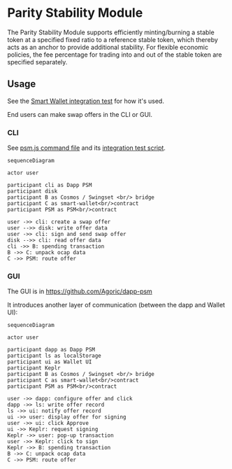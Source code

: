 # Parity Stability Module

The Parity Stability Module supports efficiently minting/burning a stable token
at a specified fixed ratio to a reference stable token, which thereby acts as an
anchor to provide additional stability. For flexible economic policies, the fee
percentage for trading into and out of the stable token are specified
separately.


## Usage

See the [Smart Wallet integration test](/packages/smart-wallet/test/test-psm-integration.js) for how it's used.

End users can make swap offers in the CLI or GUI.

### CLI

See [psm.js command file](/packages/agoric-cli/src/commands/psm.js) and its [integration test script](/packages/agoric-cli/scripts/).

```mermaid
sequenceDiagram

actor user

participant cli as Dapp PSM
participant disk
participant B as Cosmos / Swingset <br/> bridge
participant C as smart-wallet<br/>contract
participant PSM as PSM<br/>contract

user ->> cli: create a swap offer
user -->> disk: write offer data
user ->> cli: sign and send swap offer
disk -->> cli: read offer data
cli ->> B: spending transaction
B ->> C: unpack ocap data
C ->> PSM: route offer
```


### GUI

The GUI is in https://github.com/Agoric/dapp-psm

It introduces another layer of communication (between the dapp and Wallet UI):

```mermaid
sequenceDiagram

actor user

participant dapp as Dapp PSM
participant ls as localStorage
participant ui as Wallet UI
participant Keplr
participant B as Cosmos / Swingset <br/> bridge
participant C as smart-wallet<br/>contract
participant PSM as PSM<br/>contract

user ->> dapp: configure offer and click
dapp ->> ls: write offer record
ls ->> ui: notify offer record
ui ->> user: display offer for signing
user ->> ui: click Approve
ui ->> Keplr: request signing
Keplr ->> user: pop-up transaction
user ->> Keplr: click to sign
Keplr ->> B: spending transaction
B ->> C: unpack ocap data
C ->> PSM: route offer
```
